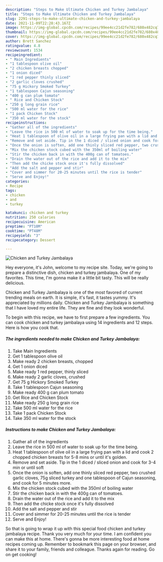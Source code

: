 ```yaml
---
description: "Steps to Make Ultimate Chicken and Turkey Jambalaya"
title: "Steps to Make Ultimate Chicken and Turkey Jambalaya"
slug: 2291-steps-to-make-ultimate-chicken-and-turkey-jambalaya
date: 2021-11-09T22:28:43.167Z
image: https://img-global.cpcdn.com/recipes/99ee4cc21d2fe782/680x482cq70/chicken-and-turkey-jambalaya-recipe-main-photo.jpg
thumbnail: https://img-global.cpcdn.com/recipes/99ee4cc21d2fe782/680x482cq70/chicken-and-turkey-jambalaya-recipe-main-photo.jpg
cover: https://img-global.cpcdn.com/recipes/99ee4cc21d2fe782/680x482cq70/chicken-and-turkey-jambalaya-recipe-main-photo.jpg
author: Brett Sanchez
ratingvalue: 4.8
reviewcount: 1534
recipeingredient:
- " Main Ingredients"
- "1 tablespoon olive oil"
- "2 chicken breasts chopped"
- "1 onion diced"
- "1 red pepper thinly sliced"
- "2 garlic cloves crushed"
- "75 g Hickory Smoked Turkey"
- "1 tablespoon Cajun seasoning"
- "400 g can plum tomato"
- " Rice and Chicken Stock"
- "250 g long grain rice"
- "500 ml water for the rice"
- "1 pack Chicken Stock"
- "350 ml water for the stock"
recipeinstructions:
- "Gather all of the ingredients"
- "Leave the rice in 500 ml of water to soak up for the time being."
- "Heat 1 tablespoon of olive oil in a large frying pan with a lid and cook 2 chopped chicken breasts for 5-8 mins or until it's golden."
- "Remove and set aside. Tip in the 1 diced / sliced onion and cook for 3-4 min or until soft"
- "Once the onion is soften, add one thinly sliced red pepper, two crushed garlic cloves, 75g sliced turkey and one tablespoon of Cajun seasoning, and cook for 5 minutes more."
- "Mix the chicken stock cubed with the 350ml of boiling water"
- "Stir the chicken back in with the 400g can of tomatoes."
- "Drain the water out of the rice and add it to the mix"
- "Then add the chicke stock once it's fully dissolved"
- "Add the salt and pepper and stir"
- "Cover and simmer for 20-25 minutes until the rice is tender"
- "Serve and Enjoy!"
categories:
- Recipe
tags:
- chicken
- and
- turkey

katakunci: chicken and turkey 
nutrition: 250 calories
recipecuisine: American
preptime: "PT10M"
cooktime: "PT48M"
recipeyield: "3"
recipecategory: Dessert

---
```



![Chicken and Turkey Jambalaya](https://img-global.cpcdn.com/recipes/99ee4cc21d2fe782/680x482cq70/chicken-and-turkey-jambalaya-recipe-main-photo.jpg)

Hey everyone, it's John, welcome to my recipe site. Today, we're going to prepare a distinctive dish, chicken and turkey jambalaya. One of my favorites. This time, I'm gonna make it a little bit tasty. This will be really delicious.

Chicken and Turkey Jambalaya is one of the most favored of current trending meals on earth. It is simple, it's fast, it tastes yummy. It's appreciated by millions daily. Chicken and Turkey Jambalaya is something that I have loved my entire life. They are fine and they look wonderful.




To begin with this recipe, we have to first prepare a few ingredients. You can cook chicken and turkey jambalaya using 14 ingredients and 12 steps. Here is how you cook that.

<!--inarticleads1-->

##### The ingredients needed to make Chicken and Turkey Jambalaya:

1. Take  Main Ingredients
1. Get 1 tablespoon olive oil
1. Make ready 2 chicken breasts, chopped
1. Get 1 onion diced
1. Make ready 1 red pepper, thinly sliced
1. Make ready 2 garlic cloves, crushed
1. Get 75 g Hickory Smoked Turkey
1. Take 1 tablespoon Cajun seasoning
1. Make ready 400 g can plum tomato
1. Get  Rice and Chicken Stock
1. Make ready 250 g long grain rice
1. Take 500 ml water for the rice
1. Take 1 pack Chicken Stock
1. Take 350 ml water for the stock




<!--inarticleads2-->

##### Instructions to make Chicken and Turkey Jambalaya:

1. Gather all of the ingredients
1. Leave the rice in 500 ml of water to soak up for the time being.
1. Heat 1 tablespoon of olive oil in a large frying pan with a lid and cook 2 chopped chicken breasts for 5-8 mins or until it's golden.
1. Remove and set aside. Tip in the 1 diced / sliced onion and cook for 3-4 min or until soft
1. Once the onion is soften, add one thinly sliced red pepper, two crushed garlic cloves, 75g sliced turkey and one tablespoon of Cajun seasoning, and cook for 5 minutes more.
1. Mix the chicken stock cubed with the 350ml of boiling water
1. Stir the chicken back in with the 400g can of tomatoes.
1. Drain the water out of the rice and add it to the mix
1. Then add the chicke stock once it's fully dissolved
1. Add the salt and pepper and stir
1. Cover and simmer for 20-25 minutes until the rice is tender
1. Serve and Enjoy!




So that is going to wrap it up with this special food chicken and turkey jambalaya recipe. Thank you very much for your time. I am confident you can make this at home. There's gonna be more interesting food at home recipes coming up. Remember to bookmark this page on your browser, and share it to your family, friends and colleague. Thanks again for reading. Go on get cooking!
